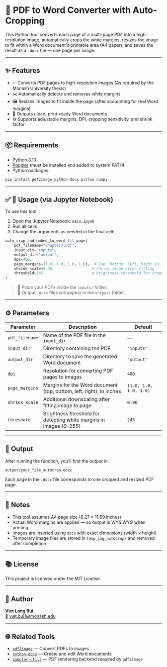 # 📄 PDF to Word Converter with Auto-Cropping

This Python tool converts each page of a multi-page PDF into a high-resolution image, automatically crops the white margins, resizes the image to fit within a Word document's printable area (A4 paper), and saves the result as a `.docx` file — one page per image.

---

## ✨ Features

- ✅ Converts PDF pages to high-resolution images (As required by the Monash University thesis)
- ✂️ Automatically detects and removes white margins
- 🖼 Resizes images to fit inside the page (after accounting for real Word margins)
- 📝 Outputs clean, print-ready Word documents
- ⚙️ Supports adjustable margins, DPI, cropping sensitivity, and shrink factor

---

## 📦 Requirements

- Python 3.10
- [Poppler](https://github.com/oschwartz10612/poppler-windows/releases) (must be installed and added to system PATH)
- Python packages:

```bash
pip install pdf2image python-docx pillow numpy
```

---

## ✅ 🧪 Usage (via Jupyter Notebook)

To use this tool:

1. Open the Jupyter Notebook: `main.ipynb`
2. Run all cells
3. Change the arguments as needed in the final cell:

```python
auto_crop_and_embed_to_word_fit_page(
    pdf_filename="chapter3.pdf",
    input_dir="inputs",
    output_dir="output",
    dpi=400,
    page_margins=(1.0, 1.0, 1.0, 1.0),  # Top, Bottom, Left, Right in inches
    shrink_scale=0.90,                 # Shrink image after fitting
    threshold=245                      # Brightness threshold for cropping
)
```

> 📂 Place your PDFs inside the `inputs/` folder.  
> 📄 Output `.docx` files will appear in the `output/` folder.

---

## ⚙️ Parameters

| Parameter       | Description                                                           | Default            |
|----------------|-----------------------------------------------------------------------|--------------------|
| `pdf_filename`  | Name of the PDF file in the `input_dir`                               | —                  |
| `input_dir`     | Directory containing the PDF                                           | `"inputs"`         |
| `output_dir`    | Directory to save the generated Word document                         | `"output"`         |
| `dpi`           | Resolution for converting PDF pages to images                         | `400`              |
| `page_margins`  | Margins for the Word document (top, bottom, left, right), in inches   | `(1.0, 1.0, 1.0, 1.0)` |
| `shrink_scale`  | Additional downscaling after fitting image to page                    | `0.90`             |
| `threshold`     | Brightness threshold for detecting white margins in images (0–255)    | `245`              |

---

## 🧾 Output

After running the function, you'll find the output in:

```
output/your_file_autocrop.docx
```

Each page in the `.docx` file corresponds to one cropped and resized PDF page.

---

## 📝 Notes

- This tool assumes A4 page size (8.27 × 11.69 inches)
- Actual Word margins are applied — so output is WYSIWYG when printing
- Images are inserted using `docx` with exact dimensions (width × height)
- Temporary image files are stored in `temp_img_autocrop/` and removed after completion

---

## 📚 License

This project is licensed under the MIT License.

---

## 👤 Author

**Viet Long Bui**  
📧 [viet.bui1@monash.edu](mailto:viet.bui1@monash.edu)

---

## 🌐 Related Tools

- [`pdf2image`](https://github.com/Belval/pdf2image) — Convert PDFs to images
- [`python-docx`](https://python-docx.readthedocs.io/) — Create and edit Word documents
- [`poppler-utils`](https://poppler.freedesktop.org/) — PDF rendering backend required by `pdf2image`
